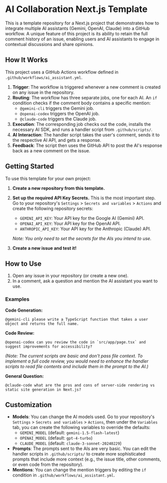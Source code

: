 # AI Collaboration Next.js Template

This is a template repository for a Next.js project that demonstrates how to integrate multiple AI assistants (Gemini, OpenAI, Claude) into a GitHub workflow. A unique feature of this project is its ability to retain the full comment history of an issue, enabling users and AI assistants to engage in contextual discussions and share opinions.

## How It Works

This project uses a GitHub Actions workflow defined in `.github/workflows/ai_assistant.yml`.

1.  **Trigger**: The workflow is triggered whenever a new comment is created on any issue in the repository.
2.  **Routing**: The workflow has three separate jobs, one for each AI. An `if` condition checks if the comment body contains a specific mention:
    - `@gemini-cli` triggers the Gemini job.
    - `@openai-codex` triggers the OpenAI job.
    - `@claude-code` triggers the Claude job.
3.  **Execution**: The corresponding job checks out the code, installs the necessary AI SDK, and runs a handler script from `.github/scripts/`.
4.  **AI Interaction**: The handler script takes the user's comment, sends it to the respective AI API, and gets a response.
5.  **Feedback**: The script then uses the GitHub API to post the AI's response back as a new comment on the issue.

## Getting Started

To use this template for your own project:

1.  **Create a new repository from this template.**
2.  **Set up the required API Key Secrets.** This is the most important step. Go to your repository's `Settings` > `Secrets and variables` > `Actions` and create the following repository secrets:
    - `GEMINI_API_KEY`: Your API key for the Google AI (Gemini) API.
    - `OPENAI_API_KEY`: Your API key for the OpenAI API.
    - `ANTHROPIC_API_KEY`: Your API key for the Anthropic (Claude) API.

    *Note: You only need to set the secrets for the AIs you intend to use.*

3.  **Create a new issue and test it!**

## How to Use

1.  Open any issue in your repository (or create a new one).
2.  In a comment, ask a question and mention the AI assistant you want to use.

### Examples

**Code Generation:**
```
@gemini-cli please write a TypeScript function that takes a user object and returns the full name.
```

**Code Review:**
```
@openai-codex can you review the code in `src/app/page.tsx` and suggest improvements for accessibility?
```
*(Note: The current scripts are basic and don't pass file context. To implement a full code review, you would need to enhance the handler scripts to read file contents and include them in the prompt to the AI.)*

**General Question:**
```
@claude-code what are the pros and cons of server-side rendering vs static site generation in Next.js?
```

## Customization

-   **Models**: You can change the AI models used. Go to your repository's `Settings` > `Secrets and variables` > `Actions`, then under the `Variables` tab, you can create the following variables to override the defaults:
    -   `GEMINI_MODEL` (default: `gemini-1.5-flash-latest`)
    -   `OPENAI_MODEL` (default: `gpt-4-turbo`)
    -   `CLAUDE_MODEL` (default: `claude-3-sonnet-20240229`)
-   **Prompts**: The prompts sent to the AIs are very basic. You can edit the handler scripts in `.github/scripts/` to create more sophisticated prompts that include more context (e.g., the issue title, other comments, or even code from the repository).
-   **Mentions**: You can change the mention triggers by editing the `if` condition in `.github/workflows/ai_assistant.yml`.
